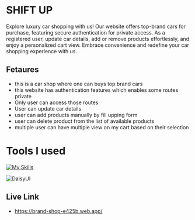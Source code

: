 # SHIFT UP
<p>
  
Explore luxury car shopping with us! Our website offers top-brand cars for purchase, featuring secure authentication for private access. As a registered user, update car details, add or remove products effortlessly, and enjoy a personalized cart view. Embrace convenience and redefine your car shopping experience with us. 
</p>

## Fetaures 
* this is a car shop where one can buys top brand cars
* this website has authentication features which enables some routes private
* Only user can access those routes
* User can update car details 
* user can add products manually by fill upping form
* user can delete product from the list of available products
* multiple user can have multiple view on my cart based on their selection

# Tools I used
[![My Skills](https://skillicons.dev/icons?i=js,html,css,react,css,express,firebase,mongodb,netlify,tailwind,vercel,nodejs)](https://skillicons.dev)

![DaisyUI](https://img.shields.io/badge/daisyui-5A0EF8?style=plastic&logo=daisyui&logoColor=white)


## Live Link
* https://brand-shop-e425b.web.app/
